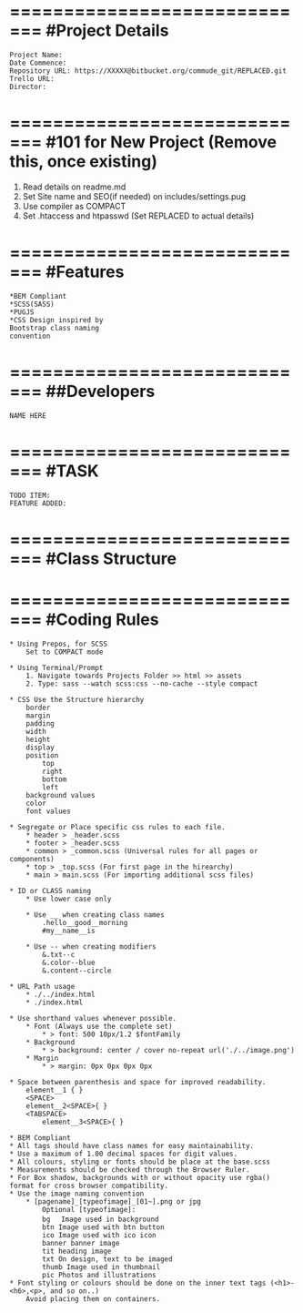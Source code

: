 =============================
#Project Details
=============================

	Project Name: 
	Date Commence:
	Repository URL: https://XXXXX@bitbucket.org/commude_git/REPLACED.git
	Trello URL: 
	Director: 

=============================
#101 for New Project (Remove this, once existing)
=============================
1. Read details on readme.md
2. Set Site name and SEO(if needed) on includes/settings.pug
3. Use compiler as COMPACT
4. Set .htaccess and htpasswd (Set REPLACED to actual details)

=============================
#Features
=============================

	*BEM Compliant
	*SCSS(SASS)
	*PUGJS
	*CSS Design inspired by 
	Bootstrap class naming 
	convention

=============================
##Developers
=============================

	NAME HERE

=============================
#TASK
=============================
	
	TODO ITEM:
	FEATURE ADDED: 

=============================
#Class Structure
=============================



=============================
#Coding Rules
=============================

	* Using Prepos, for SCSS
		Set to COMPACT mode

	* Using Terminal/Prompt
		1. Navigate towards Projects Folder >> html >> assets
		2. Type: sass --watch scss:css --no-cache --style compact

	* CSS Use the Structure hierarchy
		border
	 	margin
	 	padding
		width
		height
		display
		position
			top 
			right 
			bottom 
			left 
		background values
		color
		font values

	* Segregate or Place specific css rules to each file.
		* header > _header.scss
		* footer > _header.scss
		* common > _common.scss (Universal rules for all pages or components)
		* top > _top.scss (For first page in the hirearchy)
		* main > main.scss (For importing additional scss files)

	* ID or CLASS naming
		* Use lower case only

		* Use __ when creating class names
			.hello__good__morning
			#my__name__is

		* Use -- when creating modifiers
			&.txt--c
			&.color--blue
			&.content--circle

	* URL Path usage
		* ./../index.html
		* ./index.html
		
	* Use shorthand values whenever possible.
		* Font (Always use the complete set)
			* > font: 500 10px/1.2 $fontFamily 
		* Background
			* > background: center / cover no-repeat url('./../image.png')
		* Margin
			* > margin: 0px 0px 0px 0px

	* Space between parenthesis and space for improved readability.
		element__1 { }
		<SPACE>
		element__2<SPACE>{ }
		<TABSPACE>
			element__3<SPACE>{ }

	* BEM Compliant
	* All tags should have class names for easy maintainability.
	* Use a maximum of 1.00 decimal spaces for digit values.
	* All colours, styling or fonts should be place at the base.scss
	* Measurements should be checked through the Browser Ruler.
	* For Box shadow, backgrounds with or without opacity use rgba() format for cross browser compatibility.
	* Use the image naming convention 
		* [pagename]_[typeofimage]_[01~].png or jpg
			Optional [typeofimage]: 
			bg 　Image used in background
			btn Image used with btn button
			ico Image used with ico icon
			banner banner image
			tit heading image
			txt On design, text to be imaged
			thumb Image used in thumbnail
			pic Photos and illustrations
	* Font styling or colours should be done on the inner text tags (<h1>-<h6>,<p>, and so on..) 
		Avoid placing them on containers.